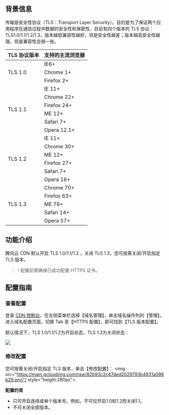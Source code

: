 ## 背景信息

传输层安全性协议（TLS：Transport Layer Security），目的是为了保证两个应用程序在通信过程中数据的安全性和保密性，目前有四个版本的 TLS 协议：TLS1.0/1.1/1.2/1.3，版本越低兼容性越好，但是安全性越差；版本越高安全性越强，但是兼容性会弱一些。

<table>
<thead>
<tr>
<th>TLS 协议版本</th>
<th>支持的主流浏览器</th>
</tr>
</thead>
<tbody><tr>
<td rowspan="3">TLS 1.0</td>
<td>IE6+</td>
</tr>
<tr>
<td>Chrome 1+</td>
</tr>
<tr>
<td>Firefox 2+</td>
</tr>
<tr>
<td rowspan="6">TLS 1.1</td>
<td>IE 11+</td>
</tr>
<tr>
<td>Chrome 22+</td>
</tr>
<tr>
<td>Firefox 24+</td>
</tr>
<tr>
<td>ME 12+</td>
</tr>
<tr>
<td>Safari 7+</td>
</tr>
<tr>
<td>Opera 12.1+</td>
</tr>
<tr>
<td rowspan="6">TLS 1.2</td>
<td>IE 11+</td>
</tr>
<tr>
<td>Chrome 30+</td>
</tr>
<tr>
<td>ME 12+</td>
</tr>
<tr>
<td>Firefox 27+</td>
</tr>
<tr>
<td>Safari 7+</td>
</tr>
<tr>
<td>Opera 16+</td>
</tr>
<tr>
<td rowspan="5">TLS 1.3</td>
<td>Chrome 70+</td>
</tr>
<tr>
<td>Firefox 63+</td>
</tr>
<tr>
<td>ME 79+</td>
</tr>
<tr>
<td>Safari 14+</td>
</tr>
<tr>
<td>Opera 57+</td>
</tr>
</tbody></table>

## 功能介绍

腾讯云 CDN 默认开启 TLS 1.0/1.1/1.2 ，关闭 TLS 1.3，您可按需关闭/开启指定 TLS 版本。

>! 配置前需确保已成功配置 HTTPS 证书。




## 配置指南

### 查看配置

登录 [CDN 控制台](https://console.cloud.tencent.com/cdn)，在左侧菜单栏选择【域名管理】，单击域名操作列的【管理】，进入域名配置页面，切换 Tab 至【HTTPS 配置】，即可找到【TLS 版本配置】。

默认情况下，TLS 1.0/1.1/1.2为开启状态，TLS 1.3为关闭状态：

![](https://main.qcloudimg.com/raw/62bfd147322215f5bcb5ce745505415b.png)


### 修改配置

您可按需关闭/开启指定 TLS 版本，单击【修改配置】：
<img src="https://main.qcloudimg.com/raw/82b93c2c47ded2029793b4931a098b29.png"/ style="height:280px">


**配置约束**

- 只可开启连续或单个版本号。例如，不可仅开启1.0和1.2而关闭1.1。
- 不可关闭全部版本。
